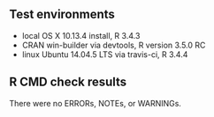 ## Test environments
* local OS X 10.13.4 install, R 3.4.3
* CRAN win-builder via devtools, R version 3.5.0 RC
* linux Ubuntu 14.04.5 LTS via travis-ci, R 3.4.4

## R CMD check results
There were no ERRORs, NOTEs, or WARNINGs. 

